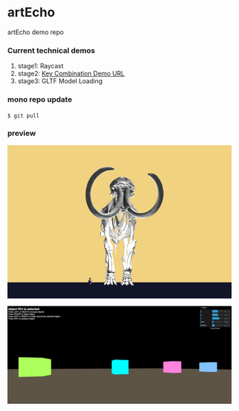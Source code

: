 # artEcho

artEcho demo repo

### Current technical demos

1. stage1: Raycast
1. stage2: [Key Combination Demo URL](https://artecho-demo-keypress.netlify.app/)
1. stage3: GLTF Model Loading 


### mono repo update
`
$ git pull
`



### preview
![vase-mammoth](img/model_00.png)


![key](img/key_00.png)



